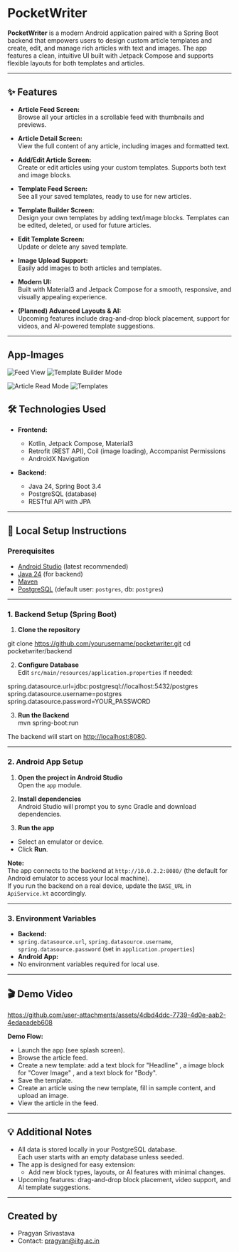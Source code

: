 # PocketWriter

**PocketWriter** is a modern Android application paired with a Spring Boot backend that empowers users to design custom article templates and create, edit, and manage rich articles with text and images. The app features a clean, intuitive UI built with Jetpack Compose and supports flexible layouts for both templates and articles.

---

## ✨ Features

- **Article Feed Screen:**  
  Browse all your articles in a scrollable feed with thumbnails and previews.

- **Article Detail Screen:**  
  View the full content of any article, including images and formatted text.

- **Add/Edit Article Screen:**  
  Create or edit articles using your custom templates. Supports both text and image blocks.

- **Template Feed Screen:**  
  See all your saved templates, ready to use for new articles.

- **Template Builder Screen:**  
  Design your own templates by adding text/image blocks. Templates can be edited, deleted, or used for future articles.

- **Edit Template Screen:**  
  Update or delete any saved template.

- **Image Upload Support:**  
  Easily add images to both articles and templates.

- **Modern UI:**  
  Built with Material3 and Jetpack Compose for a smooth, responsive, and visually appealing experience.

- **(Planned) Advanced Layouts & AI:**  
  Upcoming features include drag-and-drop block placement, support for videos, and AI-powered template suggestions.

---
## App-Images
![Feed View](https://github.com/user-attachments/assets/3c28a442-eb64-4534-b5a6-3640fc46f1d5) ![Template Builder Mode](https://github.com/user-attachments/assets/4cec7397-8b6a-42b9-b6a4-3cd87cbdd2e4)

![Article Read Mode](https://github.com/user-attachments/assets/19d97bc8-f777-4e2d-9897-87081d5484ce) ![Templates](https://github.com/user-attachments/assets/d43214bb-1ff9-4914-b269-549588168d81)

## 🛠️ Technologies Used

- **Frontend:**  
  - Kotlin, Jetpack Compose, Material3  
  - Retrofit (REST API), Coil (image loading), Accompanist Permissions  
  - AndroidX Navigation

- **Backend:**  
  - Java 24, Spring Boot 3.4  
  - PostgreSQL (database)  
  - RESTful API with JPA

---

## 🚀 Local Setup Instructions

### **Prerequisites**

- [Android Studio](https://developer.android.com/studio) (latest recommended)
- [Java 24](https://adoptium.net/) (for backend)
- [Maven](https://maven.apache.org/download.cgi)
- [PostgreSQL](https://www.postgresql.org/) (default user: `postgres`, db: `postgres`)

---

### **1. Backend Setup (Spring Boot)**

1. **Clone the repository**  

git clone https://github.com/yourusername/pocketwriter.git
cd pocketwriter/backend



2. **Configure Database**  
Edit `src/main/resources/application.properties` if needed:

spring.datasource.url=jdbc:postgresql://localhost:5432/postgres
spring.datasource.username=postgres
spring.datasource.password=YOUR_PASSWORD



3. **Run the Backend**  
mvn spring-boot:run



The backend will start on [http://localhost:8080](http://localhost:8080).

---

### **2. Android App Setup**

1. **Open the project in Android Studio**  
Open the `app` module.

2. **Install dependencies**  
Android Studio will prompt you to sync Gradle and download dependencies.

3. **Run the app**  
- Select an emulator or device.
- Click **Run**.

**Note:**  
The app connects to the backend at `http://10.0.2.2:8080/` (the default for Android emulator to access your local machine).  
If you run the backend on a real device, update the `BASE_URL` in `ApiService.kt` accordingly.

---

### **3. Environment Variables**

- **Backend:**  
- `spring.datasource.url`, `spring.datasource.username`, `spring.datasource.password` (set in `application.properties`)
- **Android App:**  
- No environment variables required for local use.

---

## 🎬 Demo Video



https://github.com/user-attachments/assets/4dbd4ddc-7739-4d0e-aab2-4edaeadeb608



**Demo Flow:**
- Launch the app (see splash screen).
- Browse the article feed.
- Create a new template: add a text block for "Headline" , a image block for "Cover Image" , and a text block for "Body".
- Save the template.
- Create an article using the new template, fill in sample content, and upload an image.
- View the article in the feed.

---

## 💡 Additional Notes

- All data is stored locally in your PostgreSQL database.  
  Each user starts with an empty database unless seeded.
- The app is designed for easy extension:  
  - Add new block types, layouts, or AI features with minimal changes.
- Upcoming features: drag-and-drop block placement, video support, and AI template suggestions.

---

## Created by
- Pragyan Srivastava
- Contact: pragyan@iitg.ac.in



